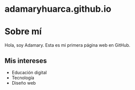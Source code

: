 # adamaryhuarca.github.io
<h1>Sobre mí</h1>
<p>Hola, soy Adamary. Esta es mi primera página web en GitHub.</p>
<h2>Mis intereses</h2>
<ul>
    <li>Educación digital</li>
    <li>Tecnología</li>
    <li>Diseño web</li>
</ul>
